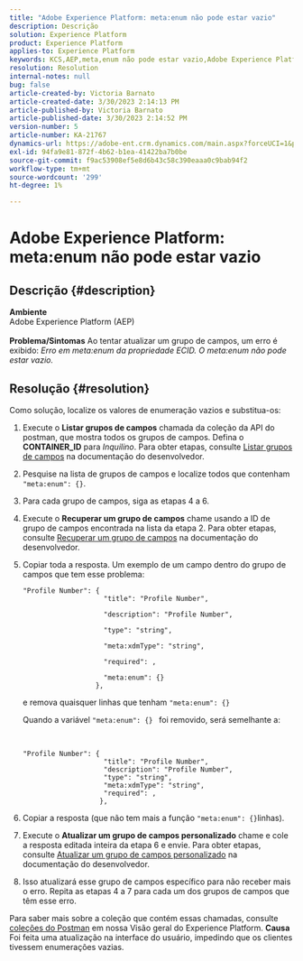 ```yaml
---
title: "Adobe Experience Platform: meta:enum não pode estar vazio"
description: Descrição
solution: Experience Platform
product: Experience Platform
applies-to: Experience Platform
keywords: KCS,AEP,meta,enum não pode estar vazio,Adobe Experience Platform,atualizar grupos de campos,solução alternativa,solução de problemas
resolution: Resolution
internal-notes: null
bug: false
article-created-by: Victoria Barnato
article-created-date: 3/30/2023 2:14:13 PM
article-published-by: Victoria Barnato
article-published-date: 3/30/2023 2:14:52 PM
version-number: 5
article-number: KA-21767
dynamics-url: https://adobe-ent.crm.dynamics.com/main.aspx?forceUCI=1&pagetype=entityrecord&etn=knowledgearticle&id=d7918023-05cf-ed11-b597-6045bd0065b6
exl-id: 94fa9e81-872f-4b62-b1ea-41422ba7b0be
source-git-commit: f9ac53908ef5e8d6b43c58c390eaaa0c9bab94f2
workflow-type: tm+mt
source-wordcount: '299'
ht-degree: 1%

---
```


# Adobe Experience Platform: meta:enum não pode estar vazio

## Descrição {#description}

<b>Ambiente</b><br>Adobe Experience Platform (AEP)<br><br><b>Problema/Sintomas</b>
Ao tentar atualizar um grupo de campos, um erro é exibido: *Erro em meta:enum da propriedade ECID. O meta:enum não pode estar vazio.*


## Resolução {#resolution}


Como solução, localize os valores de enumeração vazios e substitua-os:

1. Execute o <b>Listar grupos de campos</b> chamada da coleção da API do postman, que mostra todos os grupos de campos. Defina o <b>CONTAINER_ID</b> para *Inquilino*. Para obter etapas, consulte [Listar grupos de campos](https://developer.adobe.com/experience-platform-apis/references/schema-registry/#tag/Field-groups/operation/listFieldGroups) na documentação do desenvolvedor.
2. Pesquise na lista de grupos de campos e localize todos que contenham `"meta:enum": {}`.
3. Para cada grupo de campos, siga as etapas 4 a 6.
4. Execute o <b>Recuperar um grupo de campos</b> chame usando a ID de grupo de campos encontrada na lista da etapa 2. Para obter etapas, consulte [Recuperar um grupo de campos](https://developer.adobe.com/experience-platform-apis/references/schema-registry/#tag/Field-groups/operation/retrieveFieldGroup) na documentação do desenvolvedor.
5. Copiar toda a resposta. Um exemplo de um campo dentro do grupo de campos que tem esse problema:




   ```clike
   "Profile Number": { 
                       "title": "Profile Number",                                     
                       "description": "Profile Number",                                    
                       "type": "string",                                     
                       "meta:xdmType": "string",                                    
                       "required": ,                                    
                       "meta:enum": {}                               
                     },
   ```



   e remova quaisquer linhas que tenham `"meta:enum": {}`



   Quando a variável `"meta:enum": {} ` foi removido, será semelhante a:

    

   ```clike
   "Profile Number": {
                       "title": "Profile Number",
                       "description": "Profile Number",
                       "type": "string",
                       "meta:xdmType": "string",
                       "required": ,
                      },
   ```

6. Copiar a resposta (que não tem mais a função `"meta:enum": {}`linhas).
7. Execute o <b>Atualizar um grupo de campos personalizado</b> chame e cole a resposta editada inteira da etapa 6 e envie. Para obter etapas, consulte [Atualizar um grupo de campos personalizado](https://developer.adobe.com/experience-platform-apis/references/schema-registry/#tag/Field-groups/operation/patchFieldGroup) na documentação do desenvolvedor.
8. Isso atualizará esse grupo de campos específico para não receber mais o erro. Repita as etapas 4 a 7 para cada um dos grupos de campos que têm esse erro.


Para saber mais sobre a coleção que contém essas chamadas, consulte [coleções do Postman](https://experienceleague.adobe.com/docs/experience-platform/landing/platform-apis/postman.html?lang=en#collections) em nossa Visão geral do Experience Platform.
<b>Causa</b>
Foi feita uma atualização na interface do usuário, impedindo que os clientes tivessem enumerações vazias.
